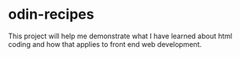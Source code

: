 # odin-recipes
This project will help me demonstrate what I have learned about html coding and how that applies to front end web development. 